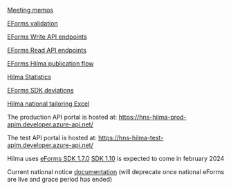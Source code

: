 [Meeting memos](https://github.com/Hankintailmoitukset/hilma-api/tree/master/API%20meeting%20memos)

[EForms validation](https://github.com/Hankintailmoitukset/hilma-api/tree/master/validation)

[EForms Write API endpoints](https://github.com/Hankintailmoitukset/hilma-api/tree/master/endpoints/endpoints.md)

[EForms Read API endpoints](https://github.com/Hankintailmoitukset/hilma-api/tree/master/endpoints/avpendpoints.md)

[EForms Hilma publication flow](https://github.com/Hankintailmoitukset/hilma-api/tree/master/process%20flows/PublicationFlow.md)

[Hilma Statistics](https://github.com/Hankintailmoitukset/hilma-api/tree/master/endpoints/hilmastatistics.md)

[EForms SDK deviations](https://github.com/Hankintailmoitukset/hilma-api/tree/master/deviations.md)

<a href="https://github.com/Hankintailmoitukset/hilma-api/blob/master/Hilma_national_tailoring_API.xlsx" download>Hilma national tailoring Excel</a>

The production API portal is hosted at: https://hns-hilma-prod-apim.developer.azure-api.net/

The test API portal is hosted at: https://hns-hilma-test-apim.developer.azure-api.net/

Hilma uses [eForms SDK 1.7.0](https://github.com/OP-TED/eForms-SDK/releases/tag/1.7.0)
[SDK 1.10](https://www.hankintailmoitukset.fi/fi/documentation) is expected to come in february 2024

Current national notice [documentation](https://www.hankintailmoitukset.fi/fi/documentation) (will deprecate once national eForms are live and grace period has ended)
